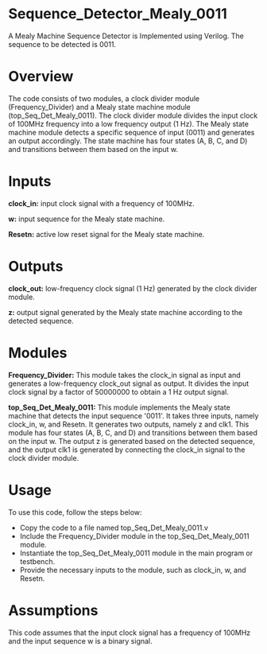 # Sequence_Detector_Mealy_0011
A Mealy Machine Sequence Detector is Implemented using Verilog. The sequence to be detected is 0011.

# Overview
The code consists of two modules, a clock divider module (Frequency_Divider) and a Mealy state machine module (top_Seq_Det_Mealy_0011).
The clock divider module divides the input clock of 100MHz frequency into a low frequency output (1 Hz). The Mealy state machine module detects a specific sequence of input (0011) and generates an output accordingly. The state machine has four states (A, B, C, and D) and transitions between them based on the input w.

# Inputs

**clock_in:** input clock signal with a frequency of 100MHz.

**w:** input sequence for the Mealy state machine.

**Resetn:** active low reset signal for the Mealy state machine.

# Outputs

**clock_out:** low-frequency clock signal (1 Hz) generated by the clock divider module.

**z:** output signal generated by the Mealy state machine according to the detected sequence.

# Modules

**Frequency_Divider:**
This module takes the clock_in signal as input and generates a low-frequency clock_out signal as output. It divides the input clock signal by a factor of 50000000 to obtain a 1 Hz output signal.

**top_Seq_Det_Mealy_0011:**
This module implements the Mealy state machine that detects the input sequence '0011'. It takes three inputs, namely clock_in, w, and Resetn. It generates two outputs, namely z and clk1. This module has four states (A, B, C, and D) and transitions between them based on the input w. The output z is generated based on the detected sequence, and the output clk1 is generated by connecting the clock_in signal to the clock divider module.

# Usage
To use this code, follow the steps below:

- Copy the code to a file named top_Seq_Det_Mealy_0011.v
- Include the Frequency_Divider module in the top_Seq_Det_Mealy_0011 module.
- Instantiate the top_Seq_Det_Mealy_0011 module in the main program or testbench.
- Provide the necessary inputs to the module, such as clock_in, w, and Resetn.

# Assumptions
This code assumes that the input clock signal has a frequency of 100MHz and the input sequence w is a binary signal.
